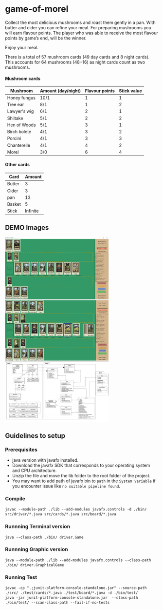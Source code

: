 # game-of-morel
Collect the most delicious mushrooms and roast them gently in a pan. With butter and cider you can refine your meal. For preparing mushrooms you will earn flavour points. The player who was able to receive the most flavour points by game’s end, will be the winner.

Enjoy your meal.

There is a total of 57 mushroom cards (49 day cards and 8 night cards). This accounts for 64
mushrooms (48+16) as night cards count as two mushrooms.

#### Mushroom cards
Mushroom | Amount (day/night) | Flavour points | Stick value |
| --- | --- | --- | --- |
| Honey fungus | 10/1 | 1 | 1 |
| Tree ear | 8/1 | 1 | 2 |
| Lawyer's wig | 6/1 | 2 | 1 |
| Shiitake | 5/1 | 2 | 2 |
| Hen of Woods | 5/1 | 3 | 1 |
| Birch bolete | 4/1 | 3 | 2 |
| Porcini | 4/1 | 3 | 3 |
| Chanterelle | 4/1 | 4 | 2 |
| Morel | 3/0 | 6 | 4 |

#### Other cards
Card | Amount |
| --- | --- |
| Butter | 3 |
| Cider | 3 |
| pan | 13 |
| Basket | 5 |
| Stick | Infinite |


## DEMO Images

<img src="/demo/start.png" width=340px /><img src="/demo/phase.png" width=340px />
<br>
<img src="/demo/uml.png" width=340px />


## Guidelines to setup

### Prerequisites

- java version with javafx installed.
- Download the javafx SDK that corresponds to your operating system and CPU architecture.
- Unzip the file and move the lib folder to the root folder of the project.
- You may want to add path of javafx bin to `path` in the `System Variable` if you encounter issue like `no suitable pipeline found`.


### Compile

```
javac --module-path ./lib --add-modules javafx.controls -d ./bin/ src/driver/*.java src/cards/*.java src/board/*.java
```

### Runnning Terminal version

```
java --class-path ./bin/ driver.Game
```

### Runnning Graphic version

```
java --module-path ./lib --add-modules javafx.controls --class-path ./bin/ driver.GraphicalGame
```

### Running Test

```
javac -cp ".;junit-platform-console-standalone.jar" --source-path ./src/ ./test/cards/*.java ./test/board/*.java -d ./bin/test/
java -jar junit-platform-console-standalone.jar  --class-path ./bin/test/ --scan-class-path --fail-if-no-tests
```

